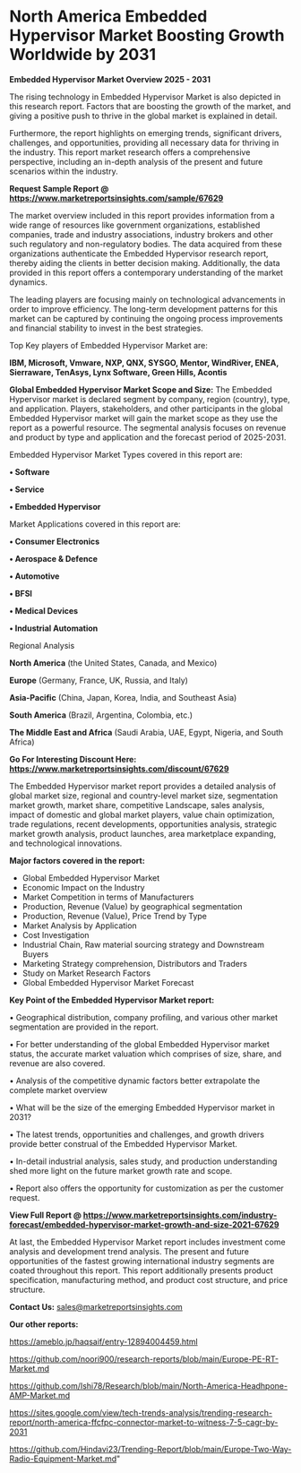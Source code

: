 # North America Embedded Hypervisor Market Boosting Growth Worldwide by 2031

<Strong> Embedded Hypervisor Market Overview 2025 - 2031</strong>

The rising technology in Embedded Hypervisor Market is also depicted in this research report. Factors that are boosting the growth of the market, and giving a positive push to thrive in the global market is explained in detail.

Furthermore, the report highlights on emerging trends, significant drivers, challenges, and opportunities, providing all necessary data for thriving in the industry. This report market research offers a comprehensive perspective, including an in-depth analysis of the present and future scenarios within the industry.

<strong>Request Sample Report @ <a href=https://www.marketreportsinsights.com/sample/67629>https://www.marketreportsinsights.com/sample/67629</a></strong>

The market overview included in this report provides information from a wide range of resources like government organizations, established companies, trade and industry associations, industry brokers and other such regulatory and non-regulatory bodies. The data acquired from these organizations authenticate the Embedded Hypervisor research report, thereby aiding the clients in better decision making. Additionally, the data provided in this report offers a contemporary understanding of the market dynamics.

The leading players are focusing mainly on technological advancements in order to improve efficiency. The long-term development patterns for this market can be captured by continuing the ongoing process improvements and financial stability to invest in the best strategies.

Top Key players of Embedded Hypervisor Market are:

<strong>IBM, Microsoft, Vmware, NXP, QNX, SYSGO, Mentor, WindRiver, ENEA, Sierraware, TenAsys, Lynx Software, Green Hills, Acontis</strong>

<strong><b>Global Embedded Hypervisor Market Scope and Size:</b></strong>
The Embedded Hypervisor market is declared segment by company, region (country), type, and application. Players, stakeholders, and other participants in the global Embedded Hypervisor market will gain the market scope as they use the report as a powerful resource. The segmental analysis focuses on revenue and product by type and application and the forecast period of 2025-2031.

Embedded Hypervisor Market Types covered in this report are:

<strong>• Software

• Service

• Embedded Hypervisor</strong>

Market Applications covered in this report are:

<strong>• Consumer Electronics

• Aerospace & Defence

• Automotive

• BFSI

• Medical Devices

• Industrial Automation</strong> 

Regional Analysis

<strong>North America</strong> (the United States, Canada, and Mexico)

<strong>Europe</strong> (Germany, France, UK, Russia, and Italy)

<strong>Asia-Pacific</strong> (China, Japan, Korea, India, and Southeast Asia)

<strong>South America</strong> (Brazil, Argentina, Colombia, etc.)

<strong>The Middle East and Africa</strong> (Saudi Arabia, UAE, Egypt, Nigeria, and South Africa)

<strong>Go For Interesting Discount Here: <a href=https://www.marketreportsinsights.com/discount/67629>https://www.marketreportsinsights.com/discount/67629</a></strong>

The Embedded Hypervisor market report provides a detailed analysis of global market size, regional and country-level market size, segmentation market growth, market share, competitive Landscape, sales analysis, impact of domestic and global market players, value chain optimization, trade regulations, recent developments, opportunities analysis, strategic market growth analysis, product launches, area marketplace expanding, and technological innovations.

<strong><b>Major factors covered in the report:</b></strong>
<ul>
  <li>Global Embedded Hypervisor Market </li>
  <li>Economic Impact on the Industry</li>
  <li>Market Competition in terms of Manufacturers</li>
  <li>Production, Revenue (Value) by geographical segmentation</li>
  <li>Production, Revenue (Value), Price Trend by Type</li>
  <li>Market Analysis by Application</li>
  <li>Cost Investigation</li>
  <li>Industrial Chain, Raw material sourcing strategy and Downstream Buyers</li>
  <li>Marketing Strategy comprehension, Distributors and Traders</li>
  <li>Study on Market Research Factors</li>
  <li>Global Embedded Hypervisor Market Forecast</li>
</ul>

<strong><b>Key Point of the Embedded Hypervisor Market report:</b></strong>

• Geographical distribution, company profiling, and various other market segmentation are provided in the report.

• For better understanding of the global Embedded Hypervisor market status, the accurate market valuation which comprises of size, share, and revenue are also covered.

• Analysis of the competitive dynamic factors better extrapolate the complete market overview

• What will be the size of the emerging Embedded Hypervisor market in 2031?

• The latest trends, opportunities and challenges, and growth drivers provide better construal of the Embedded Hypervisor Market.

• In-detail industrial analysis, sales study, and production understanding shed more light on the future market growth rate and scope.

• Report also offers the opportunity for customization as per the customer request.

<strong><b>View Full Report @ <a href=https://www.marketreportsinsights.com/industry-forecast/embedded-hypervisor-market-growth-and-size-2021-67629>https://www.marketreportsinsights.com/industry-forecast/embedded-hypervisor-market-growth-and-size-2021-67629</a></b></strong>


At last, the Embedded Hypervisor Market report includes investment come analysis and development trend analysis. The present and future opportunities of the fastest growing international industry segments are coated throughout this report. This report additionally presents product specification, manufacturing method, and product cost structure, and price structure.

<strong>Contact Us:</strong>
sales@marketreportsinsights.com

<strong>Our other reports:</strong>

<a href=https://ameblo.jp/haqsaif/entry-12894004459.html>https://ameblo.jp/haqsaif/entry-12894004459.html</a>

<a href=https://github.com/noori900/research-reports/blob/main/Europe-PE-RT-Market.md>https://github.com/noori900/research-reports/blob/main/Europe-PE-RT-Market.md</a>

<a href=https://github.com/Ishi78/Research/blob/main/North-America-Headhpone-AMP-Market.md>https://github.com/Ishi78/Research/blob/main/North-America-Headhpone-AMP-Market.md</a>

<a href=https://sites.google.com/view/tech-trends-analysis/trending-research-report/north-america-ffcfpc-connector-market-to-witness-7-5-cagr-by-2031>https://sites.google.com/view/tech-trends-analysis/trending-research-report/north-america-ffcfpc-connector-market-to-witness-7-5-cagr-by-2031</a>

<a href=https://github.com/Hindavi23/Trending-Report/blob/main/Europe-Two-Way-Radio-Equipment-Market.md>https://github.com/Hindavi23/Trending-Report/blob/main/Europe-Two-Way-Radio-Equipment-Market.md</a>"
